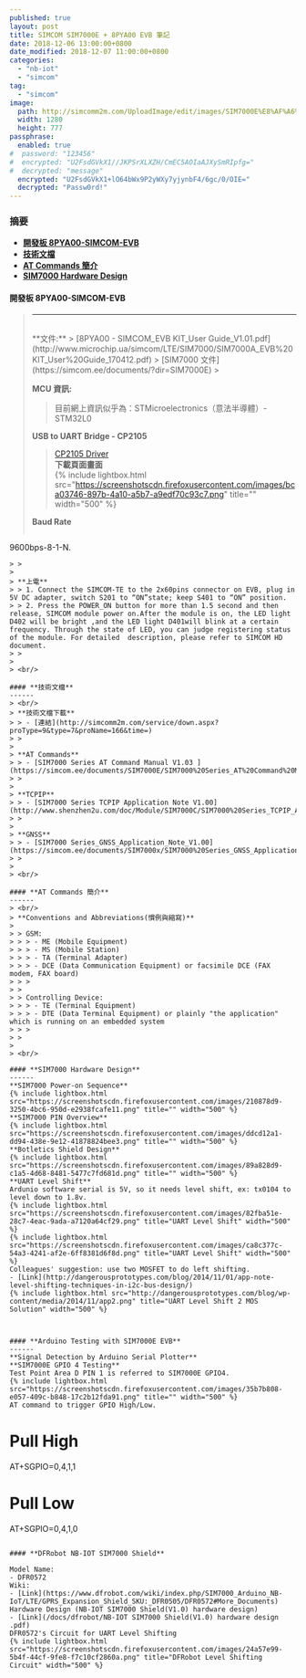 ```yaml
---
published: true
layout: post
title: SIMCOM SIM7000E + 8PYA00 EVB 筆記
date: 2018-12-06 13:00:00+0800
date_modified: 2018-12-07 11:00:00+0800
categories:
  - "nb-iot"
  - "simcom"
tag:
  - "simcom"
image:
  path: http://simcomm2m.com/UploadImage/edit/images/SIM7000E%E8%AF%A6%E6%83%85.png
  width: 1280
  height: 777
passphrase: 
  enabled: true
#  password: "123456"
#  encrypted: "U2FsdGVkX1//JKPSrXLXZH/CmEC5AOIaAJXySmRIpfg="
#  decrypted: "message"
  encrypted: "U2FsdGVkX1+lO64bWx9P2yWXy7yjynbF4/6gc/0/OIE="
  decrypted: "Passw0rd!"
---
```


### **摘要**    
- **[開發板 8PYA00-SIMCOM-EVB](#開發板-8pya00-simcom-evb)**    
- **[技術文檔](#技術文檔)**    
- **[AT Commands 簡介](#at-commands-簡介)**    
- **[SIM7000 Hardware Design](#sim7000-hardware-design)**     

#### **開發板 8PYA00-SIMCOM-EVB**
> ------
> <br/>
> **文件:**    
> > [8PYA00 - SIMCOM_EVB KIT_User Guide_V1.01.pdf](http://www.microchip.ua/simcom/LTE/SIM7000/SIM7000A_EVB%20KIT_User%20Guide_170412.pdf)    
> > [SIM7000 文件](https://simcom.ee/documents/?dir=SIM7000E)    
> > 
> 
> **MCU 資訊:**    
> > 目前網上資訊似乎為：STMicroelectronics（意法半導體）- STM32L0     
> > 
> 
> **USB to UART Bridge - CP2105**    
> > [CP2105 Driver](https://www.silabs.com/products/development-tools/software/usb-to-uart-bridge-vcp-drivers)    
> > **下載頁面畫面**    
> > {% include lightbox.html src="https://screenshotscdn.firefoxusercontent.com/images/bca03746-897b-4a10-a5b7-a9edf70c93c7.png" title="" width="500" %}    
> > 
> 
> **Baud Rate**    
> > ```
9600bps-8-1-N.
```    
> > 
> 
> **上電**    
> > 1. Connect the SIMCOM-TE to the 2x60pins connector on EVB, plug in 5V DC adapter, switch S201 to “ON”state; keep S401 to “ON” position.
> > 2. Press the POWER_ON button for more than 1.5 second and then release, SIMCOM module power on.After the module is on, the LED light D402 will be bright ,and the LED light D401will blink at a certain frequency. Through the state of LED, you can judge registering status of the module. For detailed  description, please refer to SIMCOM HD document.    
> > 
> 
> <br/>

#### **技術文檔**
------    
> <br/>
> **技術文檔下載**    
> > - [連結](http://simcomm2m.com/service/down.aspx?proType=9&type=7&proName=166&time=)    
> > 
> 
> **AT Commands**    
> > - [SIM7000 Series AT Command Manual V1.03 ](https://simcom.ee/documents/SIM7000E/SIM7000%20Series_AT%20Command%20Manual_V1.03.pdf)    
> > 
> 
> **TCPIP**    
> > - [SIM7000 Series TCPIP Application Note V1.00](http://www.shenzhen2u.com/doc/Module/SIM7000C/SIM7000%20Series_TCPIP_Application%20Note_V1.00.pdf)    
> >
>
> **GNSS**    
> > - [SIM7000 Series_GNSS_Application_Note_V1.00](https://simcom.ee/documents/SIM7000x/SIM7000%20Series_GNSS_Application%20Note_V1.00.pdf)    
> > 
> 
> <br/>

#### **AT Commands 簡介**
------    
> <br/>
> **Conventions and Abbreviations(慣例與縮寫)**     
>  
> > GSM:    
> > > - ME (Mobile Equipment)
> > > - MS (Mobile Station)
> > > - TA (Terminal Adapter)
> > > - DCE (Data Communication Equipment) or facsimile DCE (FAX modem, FAX board)    
> > > 
> > 
> > Controlling Device:     
> > > - TE (Terminal Equipment)    
> > > - DTE (Data Terminal Equipment) or plainly "the application" which is running on an embedded system    
> > > 
> > 
> 
> <br/>

#### **SIM7000 Hardware Design**    
------    
**SIM7000 Power-on Sequence**    
{% include lightbox.html src="https://screenshotscdn.firefoxusercontent.com/images/210878d9-3250-4bc6-950d-e2938fcafe11.png" title="" width="500" %}    
**SIM7000 PIN Overview**    
{% include lightbox.html src="https://screenshotscdn.firefoxusercontent.com/images/ddcd12a1-dd94-438e-9e12-41878824bee3.png" title="" width="500" %}    
**Botletics Shield Design**    
{% include lightbox.html src="https://screenshotscdn.firefoxusercontent.com/images/89a828d9-c1a5-4d68-8481-5477c7fd681d.png" title="" width="500" %}    
**UART Level Shift**    
Ardunio software serial is 5V, so it needs level shift, ex: tx0104 to level down to 1.8v.    
{% include lightbox.html src="https://screenshotscdn.firefoxusercontent.com/images/82fba51e-28c7-4eac-9ada-a7120a64cf29.png" title="UART Level Shift" width="500" %}    
{% include lightbox.html src="https://screenshotscdn.firefoxusercontent.com/images/ca8c377c-54a3-4241-af2e-6ff8381d6f8d.png" title="UART Level Shift" width="500" %}    
Colleagues' suggestion: use two MOSFET to do left shifting.    
- [Link](http://dangerousprototypes.com/blog/2014/11/01/app-note-level-shifting-techniques-in-i2c-bus-design/)
{% include lightbox.html src="http://dangerousprototypes.com/blog/wp-content/media/2014/11/app2.png" title="UART Level Shift 2 MOS Solution" width="500" %}    



#### **Arduino Testing with SIM7000E EVB**    
------    
**Signal Detection by Arduino Serial Plotter**    
**SIM7000E GPIO 4 Testing**    
Test Point Area D PIN 1 is referred to SIM7000E GPIO4.    
{% include lightbox.html src="https://screenshotscdn.firefoxusercontent.com/images/35b7b808-e057-409c-b848-17c2b12fda91.png" title="" width="500" %}    
AT command to trigger GPIO High/Low.    
```
# Pull High
AT+SGPIO=0,4,1,1 
# Pull Low
AT+SGPIO=0,4,1,0
```    

#### **DFRobot NB-IOT SIM7000 Shield**    

Model Name:    
- DFR0572    
Wiki:     
- [Link](https://www.dfrobot.com/wiki/index.php/SIM7000_Arduino_NB-IoT/LTE/GPRS_Expansion_Shield_SKU:_DFR0505/DFR0572#More_Documents)    
Hardware Design (NB-IOT SIM7000 Shield(V1.0) hardware design)    
- [Link](/docs/dfrobot/NB-IOT SIM7000 Shield(V1.0) hardware design .pdf)    
DFR0572's Circuit for UART Level Shifting    
{% include lightbox.html src="https://screenshotscdn.firefoxusercontent.com/images/24a57e99-5b4f-44cf-9fe8-f7c10cf2860a.png" title="DFRobot Level Shifting Circuit" width="500" %}    


